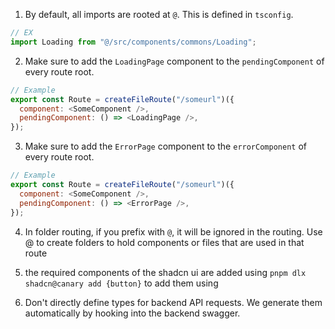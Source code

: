 1. By default, all imports are rooted at `@`. This is defined in `tsconfig`.

```javascript
// EX
import Loading from "@/src/components/commons/Loading";
```

2. Make sure to add the `LoadingPage` component to the `pendingComponent` of every route root.

```javascript
// Example
export const Route = createFileRoute("/someurl")({
  component: <SomeComponent />,
  pendingComponent: () => <LoadingPage />,
});
```

3. Make sure to add the `ErrorPage` component to the `errorComponent` of every route root.

```javascript
// Example
export const Route = createFileRoute("/someurl")({
  component: <SomeComponent />,
  pendingComponent: () => <ErrorPage />,
});
```

4. In folder routing, if you prefix with `@`, it will be ignored in the routing. Use @ to create folders to hold components or files that are used in that route

5. the required components of the shadcn ui are added using `pnpm dlx shadcn@canary add {button}` to add them using

6. Don't directly define types for backend API requests. We generate them automatically by hooking into the backend swagger.
